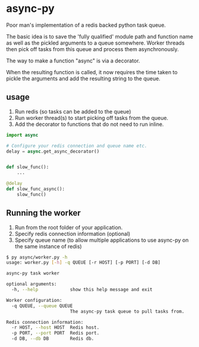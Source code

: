 # async-py
Poor man's implementation of a redis backed python task queue.

The basic idea is to save the 'fully qualified' module path and function
name as well as the pickled arguments to a queue somewhere. Worker threads
then pick off tasks from this queue and process them asynchronously.

The way to make a function "async" is via a decorator.

When the resulting function is called, it now requires the time taken to pickle
the arguments and add the resulting string to the queue.

## usage
1. Run redis (so tasks can be added to the queue)
2. Run worker thread(s) to start picking off tasks from the queue.
3. Add the decorator to functions that do not need to run inline.

```py
import async

# Configure your redis connection and queue name etc.
delay = async.get_async_decorator()


def slow_func():
    ...

@delay
def slow_func_async():
    slow_func()

```

## Running the worker
1. Run from the root folder of your application.
2. Specify redis connection information (optional)
3. Specify queue name (to allow multiple applications to use async-py on the same instance of redis)

```sh
$ py async/worker.py -h
usage: worker.py [-h] -q QUEUE [-r HOST] [-p PORT] [-d DB]

async-py task worker

optional arguments:
  -h, --help            show this help message and exit

Worker configuration:
  -q QUEUE, --queue QUEUE
                        The async-py task queue to pull tasks from.

Redis connection information:
  -r HOST, --host HOST  Redis host.
  -p PORT, --port PORT  Redis port.
  -d DB, --db DB        Redis db.
```
